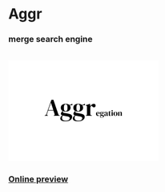 # **Aggr**
### merge search engine

<br/>

<img src='public/Aggr.png'>

<br/>

### **[Online preview](https://aggr.ekar.site)**
